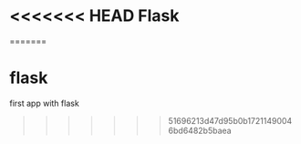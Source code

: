 <<<<<<< HEAD
Flask
=====
=======
# flask
first app with flask
>>>>>>> 51696213d47d95b0b17211490046bd6482b5baea
